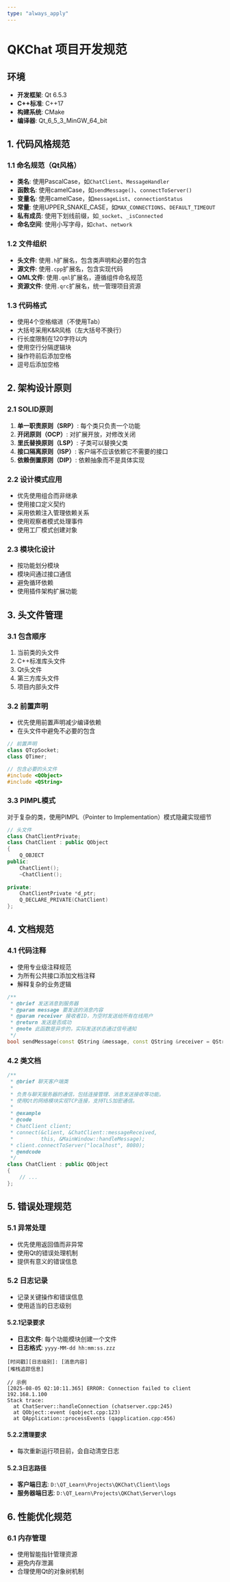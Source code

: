 ```yaml
---
type: "always_apply"
---
```


# QKChat 项目开发规范

## 环境
- **开发框架**: Qt 6.5.3
- **C++标准**: C++17
- **构建系统**: CMake
- **编译器**: Qt_6_5_3_MinGW_64_bit

## 1. 代码风格规范

### 1.1 命名规范（Qt风格）
- **类名**: 使用PascalCase，如`ChatClient`、`MessageHandler`
- **函数名**: 使用camelCase，如`sendMessage()`、`connectToServer()`
- **变量名**: 使用camelCase，如`messageList`、`connectionStatus`
- **常量**: 使用UPPER_SNAKE_CASE，如`MAX_CONNECTIONS`、`DEFAULT_TIMEOUT`
- **私有成员**: 使用下划线前缀，如`_socket`、`_isConnected`
- **命名空间**: 使用小写字母，如`chat`、`network`

### 1.2 文件组织
- **头文件**: 使用`.h`扩展名，包含类声明和必要的包含
- **源文件**: 使用`.cpp`扩展名，包含实现代码
- **QML文件**: 使用`.qml`扩展名，遵循组件命名规范
- **资源文件**: 使用`.qrc`扩展名，统一管理项目资源

### 1.3 代码格式
- 使用4个空格缩进（不使用Tab）
- 大括号采用K&R风格（左大括号不换行）
- 行长度限制在120字符以内
- 使用空行分隔逻辑块
- 操作符前后添加空格
- 逗号后添加空格

## 2. 架构设计原则

### 2.1 SOLID原则
1. **单一职责原则（SRP）**: 每个类只负责一个功能
2. **开闭原则（OCP）**: 对扩展开放，对修改关闭
3. **里氏替换原则（LSP）**: 子类可以替换父类
4. **接口隔离原则（ISP）**: 客户端不应该依赖它不需要的接口
5. **依赖倒置原则（DIP）**: 依赖抽象而不是具体实现

### 2.2 设计模式应用
- 优先使用组合而非继承
- 使用接口定义契约
- 采用依赖注入管理依赖关系
- 使用观察者模式处理事件
- 使用工厂模式创建对象

### 2.3 模块化设计
- 按功能划分模块
- 模块间通过接口通信
- 避免循环依赖
- 使用插件架构扩展功能

## 3. 头文件管理

### 3.1 包含顺序
1. 当前类的头文件
2. C++标准库头文件
3. Qt头文件
4. 第三方库头文件
5. 项目内部头文件

### 3.2 前置声明
- 优先使用前置声明减少编译依赖
- 在头文件中避免不必要的包含

```cpp
// 前置声明
class QTcpSocket;
class QTimer;

// 包含必要的头文件
#include <QObject>
#include <QString>
```

### 3.3 PIMPL模式
对于复杂的类，使用PIMPL（Pointer to Implementation）模式隐藏实现细节

```cpp
// 头文件
class ChatClientPrivate;
class ChatClient : public QObject
{
    Q_OBJECT
public:
    ChatClient();
    ~ChatClient();
    
private:
    ChatClientPrivate *d_ptr;
    Q_DECLARE_PRIVATE(ChatClient)
};
```

## 4. 文档规范

### 4.1 代码注释
- 使用专业级注释规范
- 为所有公共接口添加文档注释
- 解释复杂的业务逻辑

```cpp
/**
 * @brief 发送消息到服务器
 * @param message 要发送的消息内容
 * @param receiver 接收者ID，为空时发送给所有在线用户
 * @return 发送是否成功
 * @note 此函数是异步的，实际发送状态通过信号通知
 */
bool sendMessage(const QString &message, const QString &receiver = QString());
```

### 4.2 类文档
```cpp
/**
 * @brief 聊天客户端类
 * 
 * 负责与聊天服务器的通信，包括连接管理、消息发送接收等功能。
 * 使用Qt的网络模块实现TCP连接，支持TLS加密通信。
 * 
 * @example
 * @code
 * ChatClient client;
 * connect(&client, &ChatClient::messageReceived, 
 *         this, &MainWindow::handleMessage);
 * client.connectToServer("localhost", 8080);
 * @endcode
 */
class ChatClient : public QObject
{
    // ...
};
```

## 5. 错误处理规范

### 5.1 异常处理
- 优先使用返回值而非异常
- 使用Qt的错误处理机制
- 提供有意义的错误信息

### 5.2 日志记录
- 记录关键操作和错误信息
- 使用适当的日志级别

#### 5.2.1记录要求
- **日志文件**: 每个功能模块创建一个文件
- **日志格式**: `yyyy-MM-dd hh:mm:ss.zzz`

```
[时间戳][日志级别]: [消息内容]
[堆栈追踪信息]

// 示例
[2025-08-05 02:10:11.365] ERROR: Connection failed to client 192.168.1.100
Stack trace:
  at ChatServer::handleConnection (chatserver.cpp:245)
  at QObject::event (qobject.cpp:123)
  at QApplication::processEvents (qapplication.cpp:456)
```

#### 5.2.2清理要求
- 每次重新运行项目前，会自动清空日志

#### 5.2.3日志路径
- **客户端日志**: `D:\QT_Learn\Projects\QKChat\Client\logs`
- **服务器端日志**: `D:\QT_Learn\Projects\QKChat\Server\logs`

## 6. 性能优化规范

### 6.1 内存管理
- 使用智能指针管理资源
- 避免内存泄漏
- 合理使用Qt的对象树机制